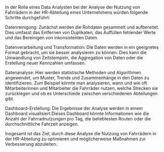 In der Rolle eines Data Analysten bei der Analyse der Nutzung von Fahrrädern in der HR-Abteilung eines Unternehmens würden folgende Schritte 
durchgeführt:

Datenreinigung: Zunächst werden die Rohdaten gesammelt und aufbereitet. Dies umfasst das Entfernen von Duplikaten, 
das Auffüllen fehlender Werte und das Bereinigen von inkonsistenten Daten.

Datenverarbeitung und Transformation: Die Daten werden in ein geeignetes Format gebracht, um sie besser analysieren zu können. 
Dies kann die Umwandlung von Zeitstempeln, die Aggregation von Daten oder die Erstellung neuer Kennzahlen umfassen.


Datenanalyse: Hier werden statistische Methoden und Algorithmen angewendet, um Muster, 
Trends und Zusammenhänge in den Daten zu identifizieren. 
Zum Beispiel könnte man analysieren, wann und wie oft Mitarbeiterinnen und Mitarbeiter die Fahrräder nutzen, 
welche Strecken sie zurücklegen und ob es Unterschiede zwischen verschiedenen Abteilungen gibt.

Dashboard-Erstellung: Die Ergebnisse der Analyse werden in einem Dashboard visualisiert.Dieses Dashboard könnte Informationen 
wie die Anzahl der Fahrradnutzungen pro Tag, die beliebtesten Routen oder die durchschnittliche Fahrzeit anzeigen.


Insgesamt ist das Ziel, durch diese Analyse die Nutzung von Fahrrädern in der HR-Abteilung zu optimieren und 
möglicherweise Maßnahmen zur Verbesserung abzuleiten.
